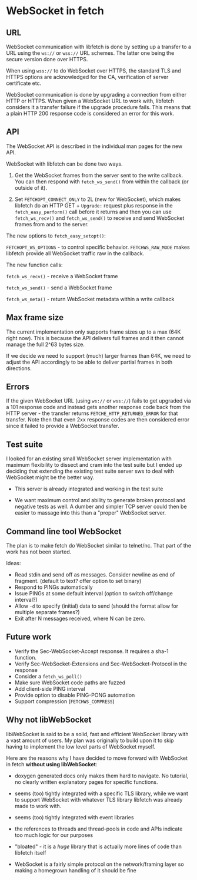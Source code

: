 <!--
Copyright (C) Daniel Stenberg, <daniel@haxx.se>, et al.

SPDX-License-Identifier: fetch
-->

# WebSocket in fetch

## URL

WebSocket communication with libfetch is done by setting up a transfer to a URL
using the `ws://` or `wss://` URL schemes. The latter one being the secure
version done over HTTPS.

When using `wss://` to do WebSocket over HTTPS, the standard TLS and HTTPS
options are acknowledged for the CA, verification of server certificate etc.

WebSocket communication is done by upgrading a connection from either HTTP or
HTTPS. When given a WebSocket URL to work with, libfetch considers it a
transfer failure if the upgrade procedure fails. This means that a plain HTTP
200 response code is considered an error for this work.

## API

The WebSocket API is described in the individual man pages for the new API.

WebSocket with libfetch can be done two ways.

1. Get the WebSocket frames from the server sent to the write callback. You
   can then respond with `fetch_ws_send()` from within the callback (or outside
   of it).

2. Set `FETCHOPT_CONNECT_ONLY` to 2L (new for WebSocket), which makes libfetch
   do an HTTP GET + `Upgrade:` request plus response in the
   `fetch_easy_perform()` call before it returns and then you can use
   `fetch_ws_recv()` and `fetch_ws_send()` to receive and send WebSocket frames
   from and to the server.

The new options to `fetch_easy_setopt()`:

 `FETCHOPT_WS_OPTIONS` - to control specific behavior. `FETCHWS_RAW_MODE` makes
 libfetch provide all WebSocket traffic raw in the callback.

The new function calls:

 `fetch_ws_recv()` - receive a WebSocket frame

 `fetch_ws_send()` - send a WebSocket frame

 `fetch_ws_meta()` - return WebSocket metadata within a write callback

## Max frame size

The current implementation only supports frame sizes up to a max (64K right
now). This is because the API delivers full frames and it then cannot manage
the full 2^63 bytes size.

If we decide we need to support (much) larger frames than 64K, we need to
adjust the API accordingly to be able to deliver partial frames in both
directions.

## Errors

If the given WebSocket URL (using `ws://` or `wss://`) fails to get upgraded
via a 101 response code and instead gets another response code back from the
HTTP server - the transfer returns `FETCHE_HTTP_RETURNED_ERROR` for that
transfer. Note then that even 2xx response codes are then considered error
since it failed to provide a WebSocket transfer.

## Test suite

I looked for an existing small WebSocket server implementation with maximum
flexibility to dissect and cram into the test suite but I ended up deciding
that extending the existing test suite server sws to deal with WebSocket
might be the better way.

- This server is already integrated and working in the test suite

- We want maximum control and ability to generate broken protocol and negative
  tests as well. A dumber and simpler TCP server could then be easier to
  massage into this than a "proper" WebSocket server.

## Command line tool WebSocket

The plan is to make fetch do WebSocket similar to telnet/nc. That part of the
work has not been started.

Ideas:

 - Read stdin and send off as messages. Consider newline as end of fragment.
   (default to text? offer option to set binary)
 - Respond to PINGs automatically
 - Issue PINGs at some default interval (option to switch off/change interval?)
 - Allow `-d` to specify (initial) data to send (should the format allow for
   multiple separate frames?)
 - Exit after N messages received, where N can be zero.

## Future work

- Verify the Sec-WebSocket-Accept response. It requires a sha-1 function.
- Verify Sec-WebSocket-Extensions and Sec-WebSocket-Protocol in the response
- Consider a `fetch_ws_poll()`
- Make sure WebSocket code paths are fuzzed
- Add client-side PING interval
- Provide option to disable PING-PONG automation
- Support compression (`FETCHWS_COMPRESS`)

## Why not libWebSocket

libWebSocket is said to be a solid, fast and efficient WebSocket library with
a vast amount of users. My plan was originally to build upon it to skip having
to implement the low level parts of WebSocket myself.

Here are the reasons why I have decided to move forward with WebSocket in
fetch **without using libWebSocket**:

- doxygen generated docs only makes them hard to navigate. No tutorial, no
  clearly written explanatory pages for specific functions.

- seems (too) tightly integrated with a specific TLS library, while we want to
  support WebSocket with whatever TLS library libfetch was already made to
  work with.

- seems (too) tightly integrated with event libraries

- the references to threads and thread-pools in code and APIs indicate too
  much logic for our purposes

- "bloated" - it is a *huge* library that is actually more lines of code than
  libfetch itself

- WebSocket is a fairly simple protocol on the network/framing layer so
  making a homegrown handling of it should be fine
